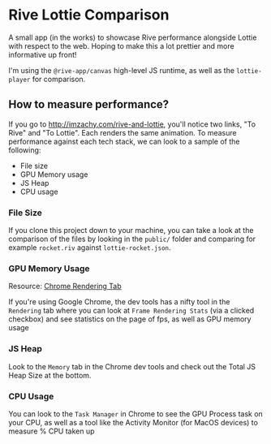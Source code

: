 # Rive Lottie Comparison

A small app (in the works) to showcase Rive performance alongside Lottie with respect to the web. Hoping to make this a lot prettier and more informative up front!

I'm using the `@rive-app/canvas` high-level JS runtime, as well as the `lottie-player` for comparison.

## How to measure performance?

If you go to http://imzachy.com/rive-and-lottie, you'll notice two links, "To Rive" and "To Lottie". Each renders the same animation. To measure performance against each tech stack, we can look to a sample of the following:

- File size
- GPU Memory usage
- JS Heap
- CPU usage

### File Size

If you clone this project down to your machine, you can take a look at the comparison of the files by looking in the `public/` folder and comparing for example `rocket.riv` against `lottie-rocket.json`.

### GPU Memory Usage

Resource: [Chrome Rendering Tab](https://developer.chrome.com/docs/devtools/rendering/performance/#frame-rendering-stats)

If you're using Google Chrome, the dev tools has a nifty tool in the `Rendering` tab where you can look at `Frame Rendering Stats` (via a clicked checkbox) and see statistics on the page of fps, as well as GPU memory usage

### JS Heap

Look to the `Memory` tab in the Chrome dev tools and check out the Total JS Heap Size at the bottom.

### CPU Usage

You can look to the `Task Manager` in Chrome to see the GPU Process task on your CPU, as well as a tool like the Activity Monitor (for MacOS devices) to measure % CPU taken up

